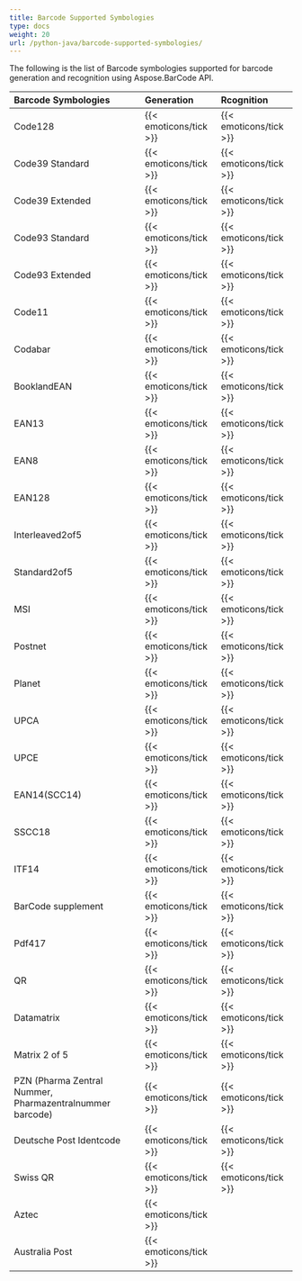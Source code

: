 ```yaml
---
title: Barcode Supported Symbologies
type: docs
weight: 20
url: /python-java/barcode-supported-symbologies/
---
```


The following is the list of Barcode symbologies supported for barcode generation and recognition using Aspose.BarCode API.

|**Barcode Symbologies**|**Generation**|**Rcognition**|
| :- | :- | :- |
|Code128|{{< emoticons/tick >}}|{{< emoticons/tick >}}|
|Code39 Standard|{{< emoticons/tick >}}|{{< emoticons/tick >}}|
|Code39 Extended|{{< emoticons/tick >}}|{{< emoticons/tick >}}|
|Code93 Standard|{{< emoticons/tick >}}|{{< emoticons/tick >}}|
|Code93 Extended|{{< emoticons/tick >}}|{{< emoticons/tick >}}|
|Code11|{{< emoticons/tick >}}|{{< emoticons/tick >}}|
|Codabar|{{< emoticons/tick >}}|{{< emoticons/tick >}}|
|BooklandEAN|{{< emoticons/tick >}}|{{< emoticons/tick >}}|
|EAN13|{{< emoticons/tick >}}|{{< emoticons/tick >}}|
|EAN8|{{< emoticons/tick >}}|{{< emoticons/tick >}}|
|EAN128|{{< emoticons/tick >}}|{{< emoticons/tick >}}|
|Interleaved2of5|{{< emoticons/tick >}}|{{< emoticons/tick >}}|
|Standard2of5|{{< emoticons/tick >}}|{{< emoticons/tick >}}|
|MSI|{{< emoticons/tick >}}|{{< emoticons/tick >}}|
|Postnet|{{< emoticons/tick >}}|{{< emoticons/tick >}}|
|Planet|{{< emoticons/tick >}}|{{< emoticons/tick >}}|
|UPCA|{{< emoticons/tick >}}|{{< emoticons/tick >}}|
|UPCE|{{< emoticons/tick >}}|{{< emoticons/tick >}}|
|EAN14(SCC14)|{{< emoticons/tick >}}|{{< emoticons/tick >}}|
|SSCC18|{{< emoticons/tick >}}|{{< emoticons/tick >}}|
|ITF14|{{< emoticons/tick >}}|{{< emoticons/tick >}}|
|BarCode supplement|{{< emoticons/tick >}}|{{< emoticons/tick >}}|
|Pdf417|{{< emoticons/tick >}}|{{< emoticons/tick >}}|
|QR|{{< emoticons/tick >}}|{{< emoticons/tick >}}|
|Datamatrix|{{< emoticons/tick >}}|{{< emoticons/tick >}}|
|Matrix 2 of 5|{{< emoticons/tick >}}|{{< emoticons/tick >}}|
|PZN (Pharma Zentral Nummer, Pharmazentralnummer barcode)|{{< emoticons/tick >}}|{{< emoticons/tick >}}|
|Deutsche Post Identcode|{{< emoticons/tick >}}|{{< emoticons/tick >}}|
|Swiss QR|{{< emoticons/tick >}}|{{< emoticons/tick >}}|
|Aztec|{{< emoticons/tick >}}| |
|Australia Post|{{< emoticons/tick >}}| |

